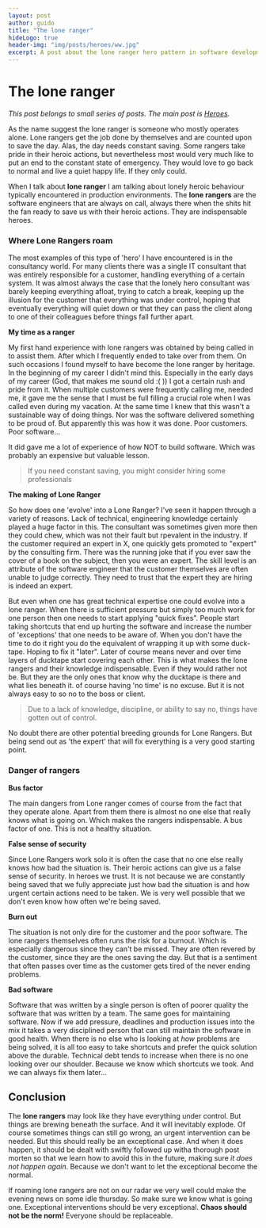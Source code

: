 ```yaml
---
layout: post
author: guido
title: "The lone ranger"
hideLogo: true
header-img: "img/posts/heroes/ww.jpg"
excerpt: A post about the lone ranger hero pattern in software development.
---
```

# The lone ranger

*This post belongs to small series of posts. The main post is [Heroes](/31/05/2018/Heroes/).*
 
As the name suggest the lone ranger is someone who mostly operates alone. Lone rangers get the job done by themselves and are counted upon to save the day. Alas, the day needs constant saving. Some rangers take pride in their heroic actions, but nevertheless most would very much like to put an end to the constant state of emergency. They would love to go back to normal and live a quiet happy life. If they only could.

When I talk about **lone ranger** I am talking about lonely heroic behaviour typically encountered in production environments. The **lone rangers** are the software engineers that are always on call, always there when the shits hit the fan ready to save us with their heroic actions. They are indispensable heroes.
 

### Where Lone Rangers roam

The most examples of this type of 'hero' I have encountered is in the consultancy world. For many clients there was a single IT consultant that was entirely responsible for a customer, handling everything of a certain system. It was almost always the case that the lonely hero consultant was barely keeping everything afloat, trying to catch a break, keeping up the illusion for the customer that everything was under control, hoping that eventually everything will quiet down or that they can pass the client along to one of their colleagues before things fall further apart. 

**My time as a ranger**

My first hand experience with lone rangers was obtained by being called in to assist them. After which I frequently ended to take over from them. On such occasions I found myself to have become the lone ranger by heritage. In the beginning of my career I didn't mind this. Especially in the early days of my career (God, that makes me sound old :( )) I got a certain rush and pride from it. When multiple customers were frequently calling me, needed me, it gave me the sense that I must be full filling a crucial role when I was called even during my vacation. At the same time I knew that this wasn't a sustainable way of doing things. Nor was the software delivered something to be proud of. But apparently this was how it was done. Poor customers. Poor software...  

It did gave me a lot of experience of how NOT to build software. Which was probably an expensive but valuable lesson.

> If you need constant saving, you might consider hiring some professionals


**The making of Lone Ranger**

So how does one 'evolve' into a Lone Ranger? I've seen it happen through a variety of reasons. Lack of technical, engineering knowledge certainly played a huge factor in this. The consultant was sometimes given more then they could chew, which was not their fault but rpevalent in the industry. If the customer required an expert in X, one quickly gets promoted to "expert" by the consulting firm. There was the running joke that if you ever saw the cover of a book on the subject, then you were an expert. The skill level is an attribute of the software engineer that the customer themselves are often unable to judge correctly. They need to trust that the expert they are hiring is indeed an expert.

But even when one has great technical expertise one could evolve into a lone ranger. When there is sufficient pressure but simply too much work for one person then one needs to start applying "quick fixes". People start taking shortcuts that end up hurting the software and increase the number of 'exceptions' that one needs to be aware of. When you don't have the time to do it right you do the equivalent of wrapping it up with some duck-tape. Hoping to fix it "later". Later of course means never and over time layers of ducktape start covering each other. This is what makes the lone rangers and their knowledge indispensable. Even if they would rather not be. But they are the only ones that know why the ducktape is there and what lies beneath it. of course having 'no time' is no excuse. But it is not always easy to so no to the boss or client.

> Due to a lack of knowledge, discipline, or ability to say no, things have gotten out of control.

No doubt there are other potential breeding grounds for Lone Rangers. But being send out as 'the expert' that will fix everything is a very good starting point.

### Danger of rangers

**Bus factor**

The main dangers from Lone ranger comes of course from the fact that they operate alone. Apart from them there is almost no one else that really knows what is going on. Which makes the rangers indispensable. A bus factor of one. This is not a healthy situation. 

**False sense of security**

Since Lone Rangers work solo it is often the case that no one else really knows how bad the situation is. Their heroic actions can give us a false sense of security. In heroes we trust. It is not because we are constantly being saved that we fully appreciate just how bad the situation is and how urgent certain actions need to be taken. We is very well possible that we don't even know how often we're being saved.

**Burn out**

The situation is not only dire for the customer and the poor software. The lone rangers themselves often runs the risk for a burnout. Which is especially dangerous since they can't be missed. They are often revered by the customer, since they are the ones saving the day. But that is a sentiment that often passes over time as the customer gets tired of the never ending problems.

**Bad software**

Software that was written by a single person is often of poorer quality the software that was written by a team. The same goes for maintaining software. Now if we add pressure, deadlines and production issues into the mix it takes a very disciplined person that can still maintain the software in good health. When there is no else who is looking at _how_ problems are being solved, it is all too easy to take shortcuts and prefer the quick solution above the durable. Technical debt tends to increase when there is no one looking over our shoulder. Because we know which shortcuts we took. And we can always fix them later... 

 
## Conclusion

The **lone rangers** may look like they have everything under control. But things are brewing beneath the surface. And it will inevitably explode. Of course sometimes things can still go wrong, an urgent intervention can be needed. But this should really be an exceptional case. And when it does happen, it should be dealt with swiftly followed up witha thorough post morten so that we learn how to avoid this in the future, making sure _it does not happen again_. Because we don't want to let the exceptional become the normal.

 If roaming lone rangers are not on our radar we very well could make the evening news on some idle thursday. So make sure we know what is going one. Exceptional interventions should be very exceptional. **Chaos should not be the norm!** Everyone should be replaceable.




